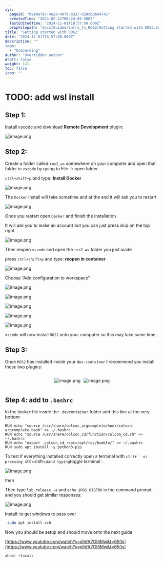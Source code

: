 ```yaml
---
sys:
  pageId: "89e0a78c-4e2b-4070-b327-d28cb0694742"
  createdTime: "2024-08-21T00:24:00.000Z"
  lastEditedTime: "2024-11-01T18:57:00.000Z"
  propFilepath: "docs/Guides/intro_to_ROS2/Getting started with ROS2.md"
title: "Getting started with ROS2"
date: "2024-11-01T18:57:00.000Z"
description: ""
tags:
  - "Onboarding"
author: "Overridden author"
draft: false
weight: 141
toc: false
icon: ""
---
```


# TODO: add wsl install

## Step 1:

[Install vscode](https://code.visualstudio.com/download) and download **Remote Development** plugin:

![image.png](https://prod-files-secure.s3.us-west-2.amazonaws.com/d518164a-d88e-44d1-a4ee-3adb3bd8bce0/efb52993-1881-4a40-b95e-6f020334f022/image.png?X-Amz-Algorithm=AWS4-HMAC-SHA256&X-Amz-Content-Sha256=UNSIGNED-PAYLOAD&X-Amz-Credential=ASIAZI2LB4662GOJAOLA%2F20250211%2Fus-west-2%2Fs3%2Faws4_request&X-Amz-Date=20250211T050807Z&X-Amz-Expires=3600&X-Amz-Security-Token=IQoJb3JpZ2luX2VjELX%2F%2F%2F%2F%2F%2F%2F%2F%2F%2FwEaCXVzLXdlc3QtMiJIMEYCIQCcTrc1vt%2BWvcz2%2F%2Fc%2FltVPda%2BPDOiXEd6pK%2FObkUEGwwIhAKjsRGIJPJGCo7ALUdS%2Bxean%2F7riEnXLWp9kyoSFtibsKogECM7%2F%2F%2F%2F%2F%2F%2F%2F%2F%2FwEQABoMNjM3NDIzMTgzODA1IgwG2n0riET0zzppDSMq3AMl%2F6GnC62p%2Bpg%2BKrnL38jKGQ%2BuR1iEtGTSsToXXJYa6UXPBZg%2F40oh8aSqvWWXd2jTSIOu0yC3kfaD73wg4j8iXUgM%2Bi90ZNwYvanODxXwh9t%2B1lDhmJHQ90QVtDKJY%2Bo%2FVPVoII7MJq3%2FIyEU0O4TzCrTU25IkfudZaUthJJ1Jco4isU55iGcHqwiQiuupfPg02ruGhnWH81KUIxiU4G9O%2BLzDiyc5cJWiaPtBqcZjCFahTOih0p8QxqsslL%2Bvmca3R0OJcfF5GI9e5UEZW9Y0ofEL3CLLOTztdNtMI%2Byi3tvZR7omoAPNSMZk6Jr1vjf%2BQccbwnlt%2BkC6gTF0KgSopXSclBEcn%2FBCIki52asq11%2BeQBlfOGf7ZpDTxY8wvQWJNgiuMv43BiLwNGwevPgh4%2Fxhin99AMjAs%2FbJHf%2BhRTkqy0aJF0wvnjU6rGXr%2FkGv3FWCkA3xbV93MCKNNW4xhBNS8kuE2T%2FPy0BeE%2BKRDLUE30KC%2FCLmswA6N293yVgEb9uq01p3JMe3BI51bCkKzWqHUJFtcdnDexXpM0Hrt%2FniidDoq9Ey2rh4WJmAusbaGbZiITRO6vGuY5Dvlmr68T1uz21lfmtjUxRtMUlqU0TNJaM%2B44FErpSQTDkrKu9BjqkAZAf%2B5sFo%2FWdng6gfCO5pxClIXdSHDWZemGFpB9a7yK0UB021naW%2FRt6%2BgOoEi5sytBRC72WQudXsy4%2BM5Yap29zI3%2BvECOiqsKmIZtNmZUKdcdxzCEKoM7ITXKFDvHsm26gV9VF%2BQBW87G2OtuM%2FsV6E6QGehSFSLU6oStjXb5Hq%2B5YcemyS7c5jZB%2BmmSalctkgXiL1RbPk7NARyKCnZ8M4s60&X-Amz-Signature=8ca3c18aca107c6ef11e111ffb3cc6b77a70762d53d6468c685fb5c4740db52c&X-Amz-SignedHeaders=host&x-id=GetObject)

## Step 2:

Create a folder called `ros2_ws` somewhere on your computer and open that folder in `vscode` by going to File → open folder 

`ctrl+shift+p` and type: **Install Docker**

![image.png](https://prod-files-secure.s3.us-west-2.amazonaws.com/d518164a-d88e-44d1-a4ee-3adb3bd8bce0/2269dc0e-1cd5-47ff-bceb-c04ad9b2eab0/image.png?X-Amz-Algorithm=AWS4-HMAC-SHA256&X-Amz-Content-Sha256=UNSIGNED-PAYLOAD&X-Amz-Credential=ASIAZI2LB4662GOJAOLA%2F20250211%2Fus-west-2%2Fs3%2Faws4_request&X-Amz-Date=20250211T050807Z&X-Amz-Expires=3600&X-Amz-Security-Token=IQoJb3JpZ2luX2VjELX%2F%2F%2F%2F%2F%2F%2F%2F%2F%2FwEaCXVzLXdlc3QtMiJIMEYCIQCcTrc1vt%2BWvcz2%2F%2Fc%2FltVPda%2BPDOiXEd6pK%2FObkUEGwwIhAKjsRGIJPJGCo7ALUdS%2Bxean%2F7riEnXLWp9kyoSFtibsKogECM7%2F%2F%2F%2F%2F%2F%2F%2F%2F%2FwEQABoMNjM3NDIzMTgzODA1IgwG2n0riET0zzppDSMq3AMl%2F6GnC62p%2Bpg%2BKrnL38jKGQ%2BuR1iEtGTSsToXXJYa6UXPBZg%2F40oh8aSqvWWXd2jTSIOu0yC3kfaD73wg4j8iXUgM%2Bi90ZNwYvanODxXwh9t%2B1lDhmJHQ90QVtDKJY%2Bo%2FVPVoII7MJq3%2FIyEU0O4TzCrTU25IkfudZaUthJJ1Jco4isU55iGcHqwiQiuupfPg02ruGhnWH81KUIxiU4G9O%2BLzDiyc5cJWiaPtBqcZjCFahTOih0p8QxqsslL%2Bvmca3R0OJcfF5GI9e5UEZW9Y0ofEL3CLLOTztdNtMI%2Byi3tvZR7omoAPNSMZk6Jr1vjf%2BQccbwnlt%2BkC6gTF0KgSopXSclBEcn%2FBCIki52asq11%2BeQBlfOGf7ZpDTxY8wvQWJNgiuMv43BiLwNGwevPgh4%2Fxhin99AMjAs%2FbJHf%2BhRTkqy0aJF0wvnjU6rGXr%2FkGv3FWCkA3xbV93MCKNNW4xhBNS8kuE2T%2FPy0BeE%2BKRDLUE30KC%2FCLmswA6N293yVgEb9uq01p3JMe3BI51bCkKzWqHUJFtcdnDexXpM0Hrt%2FniidDoq9Ey2rh4WJmAusbaGbZiITRO6vGuY5Dvlmr68T1uz21lfmtjUxRtMUlqU0TNJaM%2B44FErpSQTDkrKu9BjqkAZAf%2B5sFo%2FWdng6gfCO5pxClIXdSHDWZemGFpB9a7yK0UB021naW%2FRt6%2BgOoEi5sytBRC72WQudXsy4%2BM5Yap29zI3%2BvECOiqsKmIZtNmZUKdcdxzCEKoM7ITXKFDvHsm26gV9VF%2BQBW87G2OtuM%2FsV6E6QGehSFSLU6oStjXb5Hq%2B5YcemyS7c5jZB%2BmmSalctkgXiL1RbPk7NARyKCnZ8M4s60&X-Amz-Signature=17b0bf0b99dd1968915024a88637ece1d73e4ae72dcefb05fdbc22e2e7c9e9e6&X-Amz-SignedHeaders=host&x-id=GetObject)

The `Docker` install will take sometime and at the end it will ask you to restart

![image.png](https://prod-files-secure.s3.us-west-2.amazonaws.com/d518164a-d88e-44d1-a4ee-3adb3bd8bce0/ed233f78-be33-4b1f-b89c-9c346c0e961e/image.png?X-Amz-Algorithm=AWS4-HMAC-SHA256&X-Amz-Content-Sha256=UNSIGNED-PAYLOAD&X-Amz-Credential=ASIAZI2LB4662GOJAOLA%2F20250211%2Fus-west-2%2Fs3%2Faws4_request&X-Amz-Date=20250211T050807Z&X-Amz-Expires=3600&X-Amz-Security-Token=IQoJb3JpZ2luX2VjELX%2F%2F%2F%2F%2F%2F%2F%2F%2F%2FwEaCXVzLXdlc3QtMiJIMEYCIQCcTrc1vt%2BWvcz2%2F%2Fc%2FltVPda%2BPDOiXEd6pK%2FObkUEGwwIhAKjsRGIJPJGCo7ALUdS%2Bxean%2F7riEnXLWp9kyoSFtibsKogECM7%2F%2F%2F%2F%2F%2F%2F%2F%2F%2FwEQABoMNjM3NDIzMTgzODA1IgwG2n0riET0zzppDSMq3AMl%2F6GnC62p%2Bpg%2BKrnL38jKGQ%2BuR1iEtGTSsToXXJYa6UXPBZg%2F40oh8aSqvWWXd2jTSIOu0yC3kfaD73wg4j8iXUgM%2Bi90ZNwYvanODxXwh9t%2B1lDhmJHQ90QVtDKJY%2Bo%2FVPVoII7MJq3%2FIyEU0O4TzCrTU25IkfudZaUthJJ1Jco4isU55iGcHqwiQiuupfPg02ruGhnWH81KUIxiU4G9O%2BLzDiyc5cJWiaPtBqcZjCFahTOih0p8QxqsslL%2Bvmca3R0OJcfF5GI9e5UEZW9Y0ofEL3CLLOTztdNtMI%2Byi3tvZR7omoAPNSMZk6Jr1vjf%2BQccbwnlt%2BkC6gTF0KgSopXSclBEcn%2FBCIki52asq11%2BeQBlfOGf7ZpDTxY8wvQWJNgiuMv43BiLwNGwevPgh4%2Fxhin99AMjAs%2FbJHf%2BhRTkqy0aJF0wvnjU6rGXr%2FkGv3FWCkA3xbV93MCKNNW4xhBNS8kuE2T%2FPy0BeE%2BKRDLUE30KC%2FCLmswA6N293yVgEb9uq01p3JMe3BI51bCkKzWqHUJFtcdnDexXpM0Hrt%2FniidDoq9Ey2rh4WJmAusbaGbZiITRO6vGuY5Dvlmr68T1uz21lfmtjUxRtMUlqU0TNJaM%2B44FErpSQTDkrKu9BjqkAZAf%2B5sFo%2FWdng6gfCO5pxClIXdSHDWZemGFpB9a7yK0UB021naW%2FRt6%2BgOoEi5sytBRC72WQudXsy4%2BM5Yap29zI3%2BvECOiqsKmIZtNmZUKdcdxzCEKoM7ITXKFDvHsm26gV9VF%2BQBW87G2OtuM%2FsV6E6QGehSFSLU6oStjXb5Hq%2B5YcemyS7c5jZB%2BmmSalctkgXiL1RbPk7NARyKCnZ8M4s60&X-Amz-Signature=0b9835850d71cfd1358a90325bb5b86f481d1204ce9ff5ad8ec1a1ce6d754044&X-Amz-SignedHeaders=host&x-id=GetObject)

Once you restart open `Docker` and finish the installation

It will ask you to make an account but you can just press skip on the top right

![image.png](https://prod-files-secure.s3.us-west-2.amazonaws.com/d518164a-d88e-44d1-a4ee-3adb3bd8bce0/21010ad9-1659-4fd9-9f59-9932a09b2a3d/image.png?X-Amz-Algorithm=AWS4-HMAC-SHA256&X-Amz-Content-Sha256=UNSIGNED-PAYLOAD&X-Amz-Credential=ASIAZI2LB4662GOJAOLA%2F20250211%2Fus-west-2%2Fs3%2Faws4_request&X-Amz-Date=20250211T050807Z&X-Amz-Expires=3600&X-Amz-Security-Token=IQoJb3JpZ2luX2VjELX%2F%2F%2F%2F%2F%2F%2F%2F%2F%2FwEaCXVzLXdlc3QtMiJIMEYCIQCcTrc1vt%2BWvcz2%2F%2Fc%2FltVPda%2BPDOiXEd6pK%2FObkUEGwwIhAKjsRGIJPJGCo7ALUdS%2Bxean%2F7riEnXLWp9kyoSFtibsKogECM7%2F%2F%2F%2F%2F%2F%2F%2F%2F%2FwEQABoMNjM3NDIzMTgzODA1IgwG2n0riET0zzppDSMq3AMl%2F6GnC62p%2Bpg%2BKrnL38jKGQ%2BuR1iEtGTSsToXXJYa6UXPBZg%2F40oh8aSqvWWXd2jTSIOu0yC3kfaD73wg4j8iXUgM%2Bi90ZNwYvanODxXwh9t%2B1lDhmJHQ90QVtDKJY%2Bo%2FVPVoII7MJq3%2FIyEU0O4TzCrTU25IkfudZaUthJJ1Jco4isU55iGcHqwiQiuupfPg02ruGhnWH81KUIxiU4G9O%2BLzDiyc5cJWiaPtBqcZjCFahTOih0p8QxqsslL%2Bvmca3R0OJcfF5GI9e5UEZW9Y0ofEL3CLLOTztdNtMI%2Byi3tvZR7omoAPNSMZk6Jr1vjf%2BQccbwnlt%2BkC6gTF0KgSopXSclBEcn%2FBCIki52asq11%2BeQBlfOGf7ZpDTxY8wvQWJNgiuMv43BiLwNGwevPgh4%2Fxhin99AMjAs%2FbJHf%2BhRTkqy0aJF0wvnjU6rGXr%2FkGv3FWCkA3xbV93MCKNNW4xhBNS8kuE2T%2FPy0BeE%2BKRDLUE30KC%2FCLmswA6N293yVgEb9uq01p3JMe3BI51bCkKzWqHUJFtcdnDexXpM0Hrt%2FniidDoq9Ey2rh4WJmAusbaGbZiITRO6vGuY5Dvlmr68T1uz21lfmtjUxRtMUlqU0TNJaM%2B44FErpSQTDkrKu9BjqkAZAf%2B5sFo%2FWdng6gfCO5pxClIXdSHDWZemGFpB9a7yK0UB021naW%2FRt6%2BgOoEi5sytBRC72WQudXsy4%2BM5Yap29zI3%2BvECOiqsKmIZtNmZUKdcdxzCEKoM7ITXKFDvHsm26gV9VF%2BQBW87G2OtuM%2FsV6E6QGehSFSLU6oStjXb5Hq%2B5YcemyS7c5jZB%2BmmSalctkgXiL1RbPk7NARyKCnZ8M4s60&X-Amz-Signature=9cc8cdb60f3c5c71767ec6f6853e20667e9d6ea8ed522acde39b07c29ff30da4&X-Amz-SignedHeaders=host&x-id=GetObject)

Then reopen `vscode` and open the `ros2_ws` folder you just made

press `ctrl+shift+p` and type: **reopen in container**

![image.png](https://prod-files-secure.s3.us-west-2.amazonaws.com/d518164a-d88e-44d1-a4ee-3adb3bd8bce0/4e93b8c2-41ad-488c-8095-c74205196118/image.png?X-Amz-Algorithm=AWS4-HMAC-SHA256&X-Amz-Content-Sha256=UNSIGNED-PAYLOAD&X-Amz-Credential=ASIAZI2LB4662GOJAOLA%2F20250211%2Fus-west-2%2Fs3%2Faws4_request&X-Amz-Date=20250211T050807Z&X-Amz-Expires=3600&X-Amz-Security-Token=IQoJb3JpZ2luX2VjELX%2F%2F%2F%2F%2F%2F%2F%2F%2F%2FwEaCXVzLXdlc3QtMiJIMEYCIQCcTrc1vt%2BWvcz2%2F%2Fc%2FltVPda%2BPDOiXEd6pK%2FObkUEGwwIhAKjsRGIJPJGCo7ALUdS%2Bxean%2F7riEnXLWp9kyoSFtibsKogECM7%2F%2F%2F%2F%2F%2F%2F%2F%2F%2FwEQABoMNjM3NDIzMTgzODA1IgwG2n0riET0zzppDSMq3AMl%2F6GnC62p%2Bpg%2BKrnL38jKGQ%2BuR1iEtGTSsToXXJYa6UXPBZg%2F40oh8aSqvWWXd2jTSIOu0yC3kfaD73wg4j8iXUgM%2Bi90ZNwYvanODxXwh9t%2B1lDhmJHQ90QVtDKJY%2Bo%2FVPVoII7MJq3%2FIyEU0O4TzCrTU25IkfudZaUthJJ1Jco4isU55iGcHqwiQiuupfPg02ruGhnWH81KUIxiU4G9O%2BLzDiyc5cJWiaPtBqcZjCFahTOih0p8QxqsslL%2Bvmca3R0OJcfF5GI9e5UEZW9Y0ofEL3CLLOTztdNtMI%2Byi3tvZR7omoAPNSMZk6Jr1vjf%2BQccbwnlt%2BkC6gTF0KgSopXSclBEcn%2FBCIki52asq11%2BeQBlfOGf7ZpDTxY8wvQWJNgiuMv43BiLwNGwevPgh4%2Fxhin99AMjAs%2FbJHf%2BhRTkqy0aJF0wvnjU6rGXr%2FkGv3FWCkA3xbV93MCKNNW4xhBNS8kuE2T%2FPy0BeE%2BKRDLUE30KC%2FCLmswA6N293yVgEb9uq01p3JMe3BI51bCkKzWqHUJFtcdnDexXpM0Hrt%2FniidDoq9Ey2rh4WJmAusbaGbZiITRO6vGuY5Dvlmr68T1uz21lfmtjUxRtMUlqU0TNJaM%2B44FErpSQTDkrKu9BjqkAZAf%2B5sFo%2FWdng6gfCO5pxClIXdSHDWZemGFpB9a7yK0UB021naW%2FRt6%2BgOoEi5sytBRC72WQudXsy4%2BM5Yap29zI3%2BvECOiqsKmIZtNmZUKdcdxzCEKoM7ITXKFDvHsm26gV9VF%2BQBW87G2OtuM%2FsV6E6QGehSFSLU6oStjXb5Hq%2B5YcemyS7c5jZB%2BmmSalctkgXiL1RbPk7NARyKCnZ8M4s60&X-Amz-Signature=b29b3f23a8e2c233bf96d3cfdb2a3714dfba0ceb3a13fcd16baf072eb96991bd&X-Amz-SignedHeaders=host&x-id=GetObject)

Choose “Add configuration to workspace”

![image.png](https://prod-files-secure.s3.us-west-2.amazonaws.com/d518164a-d88e-44d1-a4ee-3adb3bd8bce0/9560b282-5060-4989-ba37-97e7b2c22476/image.png?X-Amz-Algorithm=AWS4-HMAC-SHA256&X-Amz-Content-Sha256=UNSIGNED-PAYLOAD&X-Amz-Credential=ASIAZI2LB4662GOJAOLA%2F20250211%2Fus-west-2%2Fs3%2Faws4_request&X-Amz-Date=20250211T050807Z&X-Amz-Expires=3600&X-Amz-Security-Token=IQoJb3JpZ2luX2VjELX%2F%2F%2F%2F%2F%2F%2F%2F%2F%2FwEaCXVzLXdlc3QtMiJIMEYCIQCcTrc1vt%2BWvcz2%2F%2Fc%2FltVPda%2BPDOiXEd6pK%2FObkUEGwwIhAKjsRGIJPJGCo7ALUdS%2Bxean%2F7riEnXLWp9kyoSFtibsKogECM7%2F%2F%2F%2F%2F%2F%2F%2F%2F%2FwEQABoMNjM3NDIzMTgzODA1IgwG2n0riET0zzppDSMq3AMl%2F6GnC62p%2Bpg%2BKrnL38jKGQ%2BuR1iEtGTSsToXXJYa6UXPBZg%2F40oh8aSqvWWXd2jTSIOu0yC3kfaD73wg4j8iXUgM%2Bi90ZNwYvanODxXwh9t%2B1lDhmJHQ90QVtDKJY%2Bo%2FVPVoII7MJq3%2FIyEU0O4TzCrTU25IkfudZaUthJJ1Jco4isU55iGcHqwiQiuupfPg02ruGhnWH81KUIxiU4G9O%2BLzDiyc5cJWiaPtBqcZjCFahTOih0p8QxqsslL%2Bvmca3R0OJcfF5GI9e5UEZW9Y0ofEL3CLLOTztdNtMI%2Byi3tvZR7omoAPNSMZk6Jr1vjf%2BQccbwnlt%2BkC6gTF0KgSopXSclBEcn%2FBCIki52asq11%2BeQBlfOGf7ZpDTxY8wvQWJNgiuMv43BiLwNGwevPgh4%2Fxhin99AMjAs%2FbJHf%2BhRTkqy0aJF0wvnjU6rGXr%2FkGv3FWCkA3xbV93MCKNNW4xhBNS8kuE2T%2FPy0BeE%2BKRDLUE30KC%2FCLmswA6N293yVgEb9uq01p3JMe3BI51bCkKzWqHUJFtcdnDexXpM0Hrt%2FniidDoq9Ey2rh4WJmAusbaGbZiITRO6vGuY5Dvlmr68T1uz21lfmtjUxRtMUlqU0TNJaM%2B44FErpSQTDkrKu9BjqkAZAf%2B5sFo%2FWdng6gfCO5pxClIXdSHDWZemGFpB9a7yK0UB021naW%2FRt6%2BgOoEi5sytBRC72WQudXsy4%2BM5Yap29zI3%2BvECOiqsKmIZtNmZUKdcdxzCEKoM7ITXKFDvHsm26gV9VF%2BQBW87G2OtuM%2FsV6E6QGehSFSLU6oStjXb5Hq%2B5YcemyS7c5jZB%2BmmSalctkgXiL1RbPk7NARyKCnZ8M4s60&X-Amz-Signature=2378cb039d7254eecfe55ef99afbba29d1dd1e2246bba181868d892372ae53ae&X-Amz-SignedHeaders=host&x-id=GetObject)

![image.png](https://prod-files-secure.s3.us-west-2.amazonaws.com/d518164a-d88e-44d1-a4ee-3adb3bd8bce0/2ee63f81-886b-48e8-a553-dc6e5eac99e4/image.png?X-Amz-Algorithm=AWS4-HMAC-SHA256&X-Amz-Content-Sha256=UNSIGNED-PAYLOAD&X-Amz-Credential=ASIAZI2LB4662GOJAOLA%2F20250211%2Fus-west-2%2Fs3%2Faws4_request&X-Amz-Date=20250211T050807Z&X-Amz-Expires=3600&X-Amz-Security-Token=IQoJb3JpZ2luX2VjELX%2F%2F%2F%2F%2F%2F%2F%2F%2F%2FwEaCXVzLXdlc3QtMiJIMEYCIQCcTrc1vt%2BWvcz2%2F%2Fc%2FltVPda%2BPDOiXEd6pK%2FObkUEGwwIhAKjsRGIJPJGCo7ALUdS%2Bxean%2F7riEnXLWp9kyoSFtibsKogECM7%2F%2F%2F%2F%2F%2F%2F%2F%2F%2FwEQABoMNjM3NDIzMTgzODA1IgwG2n0riET0zzppDSMq3AMl%2F6GnC62p%2Bpg%2BKrnL38jKGQ%2BuR1iEtGTSsToXXJYa6UXPBZg%2F40oh8aSqvWWXd2jTSIOu0yC3kfaD73wg4j8iXUgM%2Bi90ZNwYvanODxXwh9t%2B1lDhmJHQ90QVtDKJY%2Bo%2FVPVoII7MJq3%2FIyEU0O4TzCrTU25IkfudZaUthJJ1Jco4isU55iGcHqwiQiuupfPg02ruGhnWH81KUIxiU4G9O%2BLzDiyc5cJWiaPtBqcZjCFahTOih0p8QxqsslL%2Bvmca3R0OJcfF5GI9e5UEZW9Y0ofEL3CLLOTztdNtMI%2Byi3tvZR7omoAPNSMZk6Jr1vjf%2BQccbwnlt%2BkC6gTF0KgSopXSclBEcn%2FBCIki52asq11%2BeQBlfOGf7ZpDTxY8wvQWJNgiuMv43BiLwNGwevPgh4%2Fxhin99AMjAs%2FbJHf%2BhRTkqy0aJF0wvnjU6rGXr%2FkGv3FWCkA3xbV93MCKNNW4xhBNS8kuE2T%2FPy0BeE%2BKRDLUE30KC%2FCLmswA6N293yVgEb9uq01p3JMe3BI51bCkKzWqHUJFtcdnDexXpM0Hrt%2FniidDoq9Ey2rh4WJmAusbaGbZiITRO6vGuY5Dvlmr68T1uz21lfmtjUxRtMUlqU0TNJaM%2B44FErpSQTDkrKu9BjqkAZAf%2B5sFo%2FWdng6gfCO5pxClIXdSHDWZemGFpB9a7yK0UB021naW%2FRt6%2BgOoEi5sytBRC72WQudXsy4%2BM5Yap29zI3%2BvECOiqsKmIZtNmZUKdcdxzCEKoM7ITXKFDvHsm26gV9VF%2BQBW87G2OtuM%2FsV6E6QGehSFSLU6oStjXb5Hq%2B5YcemyS7c5jZB%2BmmSalctkgXiL1RbPk7NARyKCnZ8M4s60&X-Amz-Signature=48e8dde1ed25c9ac855f0826d377173abe88722bbc57fe1cb585bd963e45fd07&X-Amz-SignedHeaders=host&x-id=GetObject)

![image.png](https://prod-files-secure.s3.us-west-2.amazonaws.com/d518164a-d88e-44d1-a4ee-3adb3bd8bce0/ae1580b2-b048-407e-aed9-b584224a7a04/image.png?X-Amz-Algorithm=AWS4-HMAC-SHA256&X-Amz-Content-Sha256=UNSIGNED-PAYLOAD&X-Amz-Credential=ASIAZI2LB4662GOJAOLA%2F20250211%2Fus-west-2%2Fs3%2Faws4_request&X-Amz-Date=20250211T050807Z&X-Amz-Expires=3600&X-Amz-Security-Token=IQoJb3JpZ2luX2VjELX%2F%2F%2F%2F%2F%2F%2F%2F%2F%2FwEaCXVzLXdlc3QtMiJIMEYCIQCcTrc1vt%2BWvcz2%2F%2Fc%2FltVPda%2BPDOiXEd6pK%2FObkUEGwwIhAKjsRGIJPJGCo7ALUdS%2Bxean%2F7riEnXLWp9kyoSFtibsKogECM7%2F%2F%2F%2F%2F%2F%2F%2F%2F%2FwEQABoMNjM3NDIzMTgzODA1IgwG2n0riET0zzppDSMq3AMl%2F6GnC62p%2Bpg%2BKrnL38jKGQ%2BuR1iEtGTSsToXXJYa6UXPBZg%2F40oh8aSqvWWXd2jTSIOu0yC3kfaD73wg4j8iXUgM%2Bi90ZNwYvanODxXwh9t%2B1lDhmJHQ90QVtDKJY%2Bo%2FVPVoII7MJq3%2FIyEU0O4TzCrTU25IkfudZaUthJJ1Jco4isU55iGcHqwiQiuupfPg02ruGhnWH81KUIxiU4G9O%2BLzDiyc5cJWiaPtBqcZjCFahTOih0p8QxqsslL%2Bvmca3R0OJcfF5GI9e5UEZW9Y0ofEL3CLLOTztdNtMI%2Byi3tvZR7omoAPNSMZk6Jr1vjf%2BQccbwnlt%2BkC6gTF0KgSopXSclBEcn%2FBCIki52asq11%2BeQBlfOGf7ZpDTxY8wvQWJNgiuMv43BiLwNGwevPgh4%2Fxhin99AMjAs%2FbJHf%2BhRTkqy0aJF0wvnjU6rGXr%2FkGv3FWCkA3xbV93MCKNNW4xhBNS8kuE2T%2FPy0BeE%2BKRDLUE30KC%2FCLmswA6N293yVgEb9uq01p3JMe3BI51bCkKzWqHUJFtcdnDexXpM0Hrt%2FniidDoq9Ey2rh4WJmAusbaGbZiITRO6vGuY5Dvlmr68T1uz21lfmtjUxRtMUlqU0TNJaM%2B44FErpSQTDkrKu9BjqkAZAf%2B5sFo%2FWdng6gfCO5pxClIXdSHDWZemGFpB9a7yK0UB021naW%2FRt6%2BgOoEi5sytBRC72WQudXsy4%2BM5Yap29zI3%2BvECOiqsKmIZtNmZUKdcdxzCEKoM7ITXKFDvHsm26gV9VF%2BQBW87G2OtuM%2FsV6E6QGehSFSLU6oStjXb5Hq%2B5YcemyS7c5jZB%2BmmSalctkgXiL1RbPk7NARyKCnZ8M4s60&X-Amz-Signature=d0dd9a2d722dcf4d61dc8f98449b2096f67141372316ea7817dc8781a73fd049&X-Amz-SignedHeaders=host&x-id=GetObject)

![image.png](https://prod-files-secure.s3.us-west-2.amazonaws.com/d518164a-d88e-44d1-a4ee-3adb3bd8bce0/53255b28-f75e-430f-b9e3-c0ac8577e42b/image.png?X-Amz-Algorithm=AWS4-HMAC-SHA256&X-Amz-Content-Sha256=UNSIGNED-PAYLOAD&X-Amz-Credential=ASIAZI2LB4662GOJAOLA%2F20250211%2Fus-west-2%2Fs3%2Faws4_request&X-Amz-Date=20250211T050807Z&X-Amz-Expires=3600&X-Amz-Security-Token=IQoJb3JpZ2luX2VjELX%2F%2F%2F%2F%2F%2F%2F%2F%2F%2FwEaCXVzLXdlc3QtMiJIMEYCIQCcTrc1vt%2BWvcz2%2F%2Fc%2FltVPda%2BPDOiXEd6pK%2FObkUEGwwIhAKjsRGIJPJGCo7ALUdS%2Bxean%2F7riEnXLWp9kyoSFtibsKogECM7%2F%2F%2F%2F%2F%2F%2F%2F%2F%2FwEQABoMNjM3NDIzMTgzODA1IgwG2n0riET0zzppDSMq3AMl%2F6GnC62p%2Bpg%2BKrnL38jKGQ%2BuR1iEtGTSsToXXJYa6UXPBZg%2F40oh8aSqvWWXd2jTSIOu0yC3kfaD73wg4j8iXUgM%2Bi90ZNwYvanODxXwh9t%2B1lDhmJHQ90QVtDKJY%2Bo%2FVPVoII7MJq3%2FIyEU0O4TzCrTU25IkfudZaUthJJ1Jco4isU55iGcHqwiQiuupfPg02ruGhnWH81KUIxiU4G9O%2BLzDiyc5cJWiaPtBqcZjCFahTOih0p8QxqsslL%2Bvmca3R0OJcfF5GI9e5UEZW9Y0ofEL3CLLOTztdNtMI%2Byi3tvZR7omoAPNSMZk6Jr1vjf%2BQccbwnlt%2BkC6gTF0KgSopXSclBEcn%2FBCIki52asq11%2BeQBlfOGf7ZpDTxY8wvQWJNgiuMv43BiLwNGwevPgh4%2Fxhin99AMjAs%2FbJHf%2BhRTkqy0aJF0wvnjU6rGXr%2FkGv3FWCkA3xbV93MCKNNW4xhBNS8kuE2T%2FPy0BeE%2BKRDLUE30KC%2FCLmswA6N293yVgEb9uq01p3JMe3BI51bCkKzWqHUJFtcdnDexXpM0Hrt%2FniidDoq9Ey2rh4WJmAusbaGbZiITRO6vGuY5Dvlmr68T1uz21lfmtjUxRtMUlqU0TNJaM%2B44FErpSQTDkrKu9BjqkAZAf%2B5sFo%2FWdng6gfCO5pxClIXdSHDWZemGFpB9a7yK0UB021naW%2FRt6%2BgOoEi5sytBRC72WQudXsy4%2BM5Yap29zI3%2BvECOiqsKmIZtNmZUKdcdxzCEKoM7ITXKFDvHsm26gV9VF%2BQBW87G2OtuM%2FsV6E6QGehSFSLU6oStjXb5Hq%2B5YcemyS7c5jZB%2BmmSalctkgXiL1RbPk7NARyKCnZ8M4s60&X-Amz-Signature=efbbeb8b7fcd3fdeb17626c50768581e68479907e26b3dee8adb037e48e7765d&X-Amz-SignedHeaders=host&x-id=GetObject)

![image.png](https://prod-files-secure.s3.us-west-2.amazonaws.com/d518164a-d88e-44d1-a4ee-3adb3bd8bce0/7c562767-5af9-4ffb-97d1-327bcdf4ee00/image.png?X-Amz-Algorithm=AWS4-HMAC-SHA256&X-Amz-Content-Sha256=UNSIGNED-PAYLOAD&X-Amz-Credential=ASIAZI2LB4662GOJAOLA%2F20250211%2Fus-west-2%2Fs3%2Faws4_request&X-Amz-Date=20250211T050807Z&X-Amz-Expires=3600&X-Amz-Security-Token=IQoJb3JpZ2luX2VjELX%2F%2F%2F%2F%2F%2F%2F%2F%2F%2FwEaCXVzLXdlc3QtMiJIMEYCIQCcTrc1vt%2BWvcz2%2F%2Fc%2FltVPda%2BPDOiXEd6pK%2FObkUEGwwIhAKjsRGIJPJGCo7ALUdS%2Bxean%2F7riEnXLWp9kyoSFtibsKogECM7%2F%2F%2F%2F%2F%2F%2F%2F%2F%2FwEQABoMNjM3NDIzMTgzODA1IgwG2n0riET0zzppDSMq3AMl%2F6GnC62p%2Bpg%2BKrnL38jKGQ%2BuR1iEtGTSsToXXJYa6UXPBZg%2F40oh8aSqvWWXd2jTSIOu0yC3kfaD73wg4j8iXUgM%2Bi90ZNwYvanODxXwh9t%2B1lDhmJHQ90QVtDKJY%2Bo%2FVPVoII7MJq3%2FIyEU0O4TzCrTU25IkfudZaUthJJ1Jco4isU55iGcHqwiQiuupfPg02ruGhnWH81KUIxiU4G9O%2BLzDiyc5cJWiaPtBqcZjCFahTOih0p8QxqsslL%2Bvmca3R0OJcfF5GI9e5UEZW9Y0ofEL3CLLOTztdNtMI%2Byi3tvZR7omoAPNSMZk6Jr1vjf%2BQccbwnlt%2BkC6gTF0KgSopXSclBEcn%2FBCIki52asq11%2BeQBlfOGf7ZpDTxY8wvQWJNgiuMv43BiLwNGwevPgh4%2Fxhin99AMjAs%2FbJHf%2BhRTkqy0aJF0wvnjU6rGXr%2FkGv3FWCkA3xbV93MCKNNW4xhBNS8kuE2T%2FPy0BeE%2BKRDLUE30KC%2FCLmswA6N293yVgEb9uq01p3JMe3BI51bCkKzWqHUJFtcdnDexXpM0Hrt%2FniidDoq9Ey2rh4WJmAusbaGbZiITRO6vGuY5Dvlmr68T1uz21lfmtjUxRtMUlqU0TNJaM%2B44FErpSQTDkrKu9BjqkAZAf%2B5sFo%2FWdng6gfCO5pxClIXdSHDWZemGFpB9a7yK0UB021naW%2FRt6%2BgOoEi5sytBRC72WQudXsy4%2BM5Yap29zI3%2BvECOiqsKmIZtNmZUKdcdxzCEKoM7ITXKFDvHsm26gV9VF%2BQBW87G2OtuM%2FsV6E6QGehSFSLU6oStjXb5Hq%2B5YcemyS7c5jZB%2BmmSalctkgXiL1RbPk7NARyKCnZ8M4s60&X-Amz-Signature=39e7b4893b0c3b593275313404cba636a5cf9158d7c2b39d69d388dbc76c7e7f&X-Amz-SignedHeaders=host&x-id=GetObject)

`vscode` will now install `ROS2` onto your computer so this may take some time.

## Step 3:

Once `ROS2` has installed inside your `dev-container` I recommend you install these two plugins:

<div style="display: flex;flex-direction: row; column-gap:10px; max-width: 630px;justify-content: center;">
<div>

![image.png](https://prod-files-secure.s3.us-west-2.amazonaws.com/d518164a-d88e-44d1-a4ee-3adb3bd8bce0/3fc3d550-5a54-4ba1-ba6b-faa01cdb7369/image.png?X-Amz-Algorithm=AWS4-HMAC-SHA256&X-Amz-Content-Sha256=UNSIGNED-PAYLOAD&X-Amz-Credential=ASIAZI2LB466RNQX4EAU%2F20250211%2Fus-west-2%2Fs3%2Faws4_request&X-Amz-Date=20250211T050809Z&X-Amz-Expires=3600&X-Amz-Security-Token=IQoJb3JpZ2luX2VjELX%2F%2F%2F%2F%2F%2F%2F%2F%2F%2FwEaCXVzLXdlc3QtMiJIMEYCIQDHX3ENxbWL1CGf7LipqpuTnRzDNOvKXG6I6ycxdeYcBQIhAOM4ZE0QOII7pCWNkVvdB%2Bg3h6VtQ6ZVKig%2B8UgO41I0KogECM7%2F%2F%2F%2F%2F%2F%2F%2F%2F%2FwEQABoMNjM3NDIzMTgzODA1IgwEcs5Hqb%2Bzmvv1IBEq3ANmLkxHoEXCXB3akfpwZ6OXPXrW7qix3efLRgeAc2qXlb3xL5oDjPFRlgHYBuMELFH0dPvXZEPeFnYvEKAMctG14rY17hzDcZBkH1yW17ZucZNJ%2BPIlNkWPYxqbcuU4tLmw5UZLSrDpQj2iA37y0tpaViQo5U8oiRuSLtEJ%2BH2Db2ax8%2FK2H6FWgrvBHLOVlIyDBCaz7VAWWw9lKcAmE1Nazpgo9W4nBCHQSChzUtCq2YhkXQ4wrp7QBH2DhVznPfFh16DyGImGk4N8TLD%2F9KexqlXTJClAvvxycj9OQXi8bT5dEHDhTFi9q5cdDyZH9I5WrEaDCckjnvhgqMe2WvSewQtvIWCripjQ8ZeADVOLdkhulnOILgM%2BX64K6fNLbq7vy7MnL%2BYYbHofZEXJzYpvLsFMkOZkqW5sOj7%2BjwBwHmY5HSH%2F9rPSgW3Sj0si7WDHWlZqxvE5dd42SdD%2F56iJw6LT5uLDBTQGAOIGfz6%2BgMIPhub9ivT2ByocxySotArIJbdeSngkjsYwDd9AcM2x4SsXyKnSHFRHu6qG2LBKPaf9PbmYo2UW4IDaEaktEljNlgFVSrE9IPo5A4dAUonElvyxkO3aQKei2hUKNl2%2F8YlNTs65mQx8LXtXwzDarKu9BjqkAe%2FEY4mX44QDTD90UjBAm%2F6yGXu5a0By2u1%2FF6Ldsvn7nqBYvINu0I6F5KqnLARFPfM%2Fsai9YIxiyileKXLRhloybwVAARJBjIazvYhFwk9L7aHuyRv154NTbD3FmmqphE0OE6y6hDNvuEfOYPz7nKiR9H5yqWB7Tvun9jd2hpItJGh39CRGhsGbdlOPHOK5Me6EjcgI0%2Ft3R9MQ5AgnjUx%2FVzsf&X-Amz-Signature=d08e2842c9fb598254c82dd9b6bdcd6dd59df73bb58c052f8340f991a9a23730&X-Amz-SignedHeaders=host&x-id=GetObject)

</div>
<div>

![image.png](https://prod-files-secure.s3.us-west-2.amazonaws.com/d518164a-d88e-44d1-a4ee-3adb3bd8bce0/d994cc66-13c2-4093-a5a3-f84cf4601a82/image.png?X-Amz-Algorithm=AWS4-HMAC-SHA256&X-Amz-Content-Sha256=UNSIGNED-PAYLOAD&X-Amz-Credential=ASIAZI2LB466VJ7KTBLI%2F20250211%2Fus-west-2%2Fs3%2Faws4_request&X-Amz-Date=20250211T050810Z&X-Amz-Expires=3600&X-Amz-Security-Token=IQoJb3JpZ2luX2VjELX%2F%2F%2F%2F%2F%2F%2F%2F%2F%2FwEaCXVzLXdlc3QtMiJGMEQCIBaxXxEwVGBfjeizboEENCr%2FZ2PmKW2n9ngIwa8qYx0VAiB%2FFGfPGRKWLygIP7xOmQNu7%2BlMFJrFfVXEaRPDRGH%2FqSqIBAjO%2F%2F%2F%2F%2F%2F%2F%2F%2F%2F8BEAAaDDYzNzQyMzE4MzgwNSIMhknXFZ2htjhaYvchKtwDPUY%2F12ltDYNgFOfjoXHt6pUJ5lH8HwTKaDpRYMvjBHpDHhvW%2FxaUEiwpAqcOb9Tepn8LEYKwAVPZUjO83jteva73g5ujzVUJFMv%2FVpSjW%2BJwTdWU44btfhRv2HLBY%2BYuSLj2z2dMWezaiov3T7uojfu4KEQWq5Hw5DD%2FH0p%2FftRbvJ2HUGaLezlubE27xpJBPhwEdWHsKj2bDttFr6%2Bs0axEYnKQw7lB0ImFcBlaJXQWNQLvMPRjn92MPFJ3vDX9CAuIfnVaaSINfE0rXXb%2Ftgw4pPMspJXj9Ka4qTaw%2FSOvcpsTNIO0%2BK9GCi4Og9ltFjyxQzp9cpKzmkY4pltsFBz7z8bGxm4pYADXGlAe1qHaBDJGH%2FvcYtWONLj7hjQ3ZYNEWYCC%2BCHNgqQW6mS4Qk42LnJnR83SKTghvkjAOleQj0x%2BhOK3PFOSgv1skx8Ej8V64XcKcUenrsCWOmPjHxjU%2FN%2BhQC1GPF9%2Fdx%2FexaAq6dhMx2BIQQlZk17XVWkHn9bO%2F8%2BcgPnBvv%2FsRmOvKzuqT%2FNSxrFe2LZWUJzj3Ejuz%2BTKB4fAZ%2FaRZDP6oc0s0B2z%2BNOfl2xS4W2t9SCx75psHbTspnvMiG9%2BFq9kKlz2rlFeieqAV7tUlZ0w9KyrvQY6pgHgBM0%2FCOHxxSanKgLceScHBRKI0kxAV4ceCbt3%2B4GTlzHJNSNZdp74ymw%2FX9HSx7AW%2BpccuTnqi8p2T3gdR854zp3aBNpOgm9NRI4pzPTj1dPw7nW73KvAx89ULIPUFWyMXGWfS12ivWSiYlOd4TVJcgVT4XT5XzZR0lfXntNAejzPlqUKcqei2kuPqHDJ08tTVrZ%2FVP5IYdznu4ZyFdW4jxT2MMHp&X-Amz-Signature=8d6edd5083d4fbda01e3ef88569337fcbd3932a6d9790f50d2e35b26ebf21009&X-Amz-SignedHeaders=host&x-id=GetObject)

</div>
</div>

## Step 4: add to `.bashrc`

In the `Docker` file inside the `.devcontainer` folder add this line at the very bottom: 

```docker
RUN echo "source /usr/share/colcon_argcomplete/hook/colcon-argcomplete.bash" >> ~/.bashrc
RUN echo "source /usr/share/colcon_cd/function/colcon_cd.sh" >> ~/.bashrc
RUN echo "export _colcon_cd_root=/opt/ros/humble/" >> ~/.bashrc
RUN sudo apt install -y python3-pip 
```

To test if everything installed correctly open a terminal with `ctrl+`` or pressing `ctrl+shift+p` and typing `toggle terminal`:

![image.png](https://prod-files-secure.s3.us-west-2.amazonaws.com/d518164a-d88e-44d1-a4ee-3adb3bd8bce0/6a4943d8-b04e-4c02-9a58-775f3384d1a5/image.png?X-Amz-Algorithm=AWS4-HMAC-SHA256&X-Amz-Content-Sha256=UNSIGNED-PAYLOAD&X-Amz-Credential=ASIAZI2LB4662GOJAOLA%2F20250211%2Fus-west-2%2Fs3%2Faws4_request&X-Amz-Date=20250211T050807Z&X-Amz-Expires=3600&X-Amz-Security-Token=IQoJb3JpZ2luX2VjELX%2F%2F%2F%2F%2F%2F%2F%2F%2F%2FwEaCXVzLXdlc3QtMiJIMEYCIQCcTrc1vt%2BWvcz2%2F%2Fc%2FltVPda%2BPDOiXEd6pK%2FObkUEGwwIhAKjsRGIJPJGCo7ALUdS%2Bxean%2F7riEnXLWp9kyoSFtibsKogECM7%2F%2F%2F%2F%2F%2F%2F%2F%2F%2FwEQABoMNjM3NDIzMTgzODA1IgwG2n0riET0zzppDSMq3AMl%2F6GnC62p%2Bpg%2BKrnL38jKGQ%2BuR1iEtGTSsToXXJYa6UXPBZg%2F40oh8aSqvWWXd2jTSIOu0yC3kfaD73wg4j8iXUgM%2Bi90ZNwYvanODxXwh9t%2B1lDhmJHQ90QVtDKJY%2Bo%2FVPVoII7MJq3%2FIyEU0O4TzCrTU25IkfudZaUthJJ1Jco4isU55iGcHqwiQiuupfPg02ruGhnWH81KUIxiU4G9O%2BLzDiyc5cJWiaPtBqcZjCFahTOih0p8QxqsslL%2Bvmca3R0OJcfF5GI9e5UEZW9Y0ofEL3CLLOTztdNtMI%2Byi3tvZR7omoAPNSMZk6Jr1vjf%2BQccbwnlt%2BkC6gTF0KgSopXSclBEcn%2FBCIki52asq11%2BeQBlfOGf7ZpDTxY8wvQWJNgiuMv43BiLwNGwevPgh4%2Fxhin99AMjAs%2FbJHf%2BhRTkqy0aJF0wvnjU6rGXr%2FkGv3FWCkA3xbV93MCKNNW4xhBNS8kuE2T%2FPy0BeE%2BKRDLUE30KC%2FCLmswA6N293yVgEb9uq01p3JMe3BI51bCkKzWqHUJFtcdnDexXpM0Hrt%2FniidDoq9Ey2rh4WJmAusbaGbZiITRO6vGuY5Dvlmr68T1uz21lfmtjUxRtMUlqU0TNJaM%2B44FErpSQTDkrKu9BjqkAZAf%2B5sFo%2FWdng6gfCO5pxClIXdSHDWZemGFpB9a7yK0UB021naW%2FRt6%2BgOoEi5sytBRC72WQudXsy4%2BM5Yap29zI3%2BvECOiqsKmIZtNmZUKdcdxzCEKoM7ITXKFDvHsm26gV9VF%2BQBW87G2OtuM%2FsV6E6QGehSFSLU6oStjXb5Hq%2B5YcemyS7c5jZB%2BmmSalctkgXiL1RbPk7NARyKCnZ8M4s60&X-Amz-Signature=3ff67adce4032ffc5d985bbf907192d7f731c5d3cca2edded632e876094e583e&X-Amz-SignedHeaders=host&x-id=GetObject)

then 

Then type `lsb_release -a` and `echo $ROS_DISTRO` in the command prompt and you should get similar responses:

![image.png](https://prod-files-secure.s3.us-west-2.amazonaws.com/d518164a-d88e-44d1-a4ee-3adb3bd8bce0/3e635dec-a805-4e85-8b9e-d000e5b71a4e/image.png?X-Amz-Algorithm=AWS4-HMAC-SHA256&X-Amz-Content-Sha256=UNSIGNED-PAYLOAD&X-Amz-Credential=ASIAZI2LB4662GOJAOLA%2F20250211%2Fus-west-2%2Fs3%2Faws4_request&X-Amz-Date=20250211T050807Z&X-Amz-Expires=3600&X-Amz-Security-Token=IQoJb3JpZ2luX2VjELX%2F%2F%2F%2F%2F%2F%2F%2F%2F%2FwEaCXVzLXdlc3QtMiJIMEYCIQCcTrc1vt%2BWvcz2%2F%2Fc%2FltVPda%2BPDOiXEd6pK%2FObkUEGwwIhAKjsRGIJPJGCo7ALUdS%2Bxean%2F7riEnXLWp9kyoSFtibsKogECM7%2F%2F%2F%2F%2F%2F%2F%2F%2F%2FwEQABoMNjM3NDIzMTgzODA1IgwG2n0riET0zzppDSMq3AMl%2F6GnC62p%2Bpg%2BKrnL38jKGQ%2BuR1iEtGTSsToXXJYa6UXPBZg%2F40oh8aSqvWWXd2jTSIOu0yC3kfaD73wg4j8iXUgM%2Bi90ZNwYvanODxXwh9t%2B1lDhmJHQ90QVtDKJY%2Bo%2FVPVoII7MJq3%2FIyEU0O4TzCrTU25IkfudZaUthJJ1Jco4isU55iGcHqwiQiuupfPg02ruGhnWH81KUIxiU4G9O%2BLzDiyc5cJWiaPtBqcZjCFahTOih0p8QxqsslL%2Bvmca3R0OJcfF5GI9e5UEZW9Y0ofEL3CLLOTztdNtMI%2Byi3tvZR7omoAPNSMZk6Jr1vjf%2BQccbwnlt%2BkC6gTF0KgSopXSclBEcn%2FBCIki52asq11%2BeQBlfOGf7ZpDTxY8wvQWJNgiuMv43BiLwNGwevPgh4%2Fxhin99AMjAs%2FbJHf%2BhRTkqy0aJF0wvnjU6rGXr%2FkGv3FWCkA3xbV93MCKNNW4xhBNS8kuE2T%2FPy0BeE%2BKRDLUE30KC%2FCLmswA6N293yVgEb9uq01p3JMe3BI51bCkKzWqHUJFtcdnDexXpM0Hrt%2FniidDoq9Ey2rh4WJmAusbaGbZiITRO6vGuY5Dvlmr68T1uz21lfmtjUxRtMUlqU0TNJaM%2B44FErpSQTDkrKu9BjqkAZAf%2B5sFo%2FWdng6gfCO5pxClIXdSHDWZemGFpB9a7yK0UB021naW%2FRt6%2BgOoEi5sytBRC72WQudXsy4%2BM5Yap29zI3%2BvECOiqsKmIZtNmZUKdcdxzCEKoM7ITXKFDvHsm26gV9VF%2BQBW87G2OtuM%2FsV6E6QGehSFSLU6oStjXb5Hq%2B5YcemyS7c5jZB%2BmmSalctkgXiL1RbPk7NARyKCnZ8M4s60&X-Amz-Signature=0a52153a31ff550672ab0eae98974f70fd0916b2c2337a722a6d4c28d30459ce&X-Amz-SignedHeaders=host&x-id=GetObject)

Install:  to get windows to pass over

```bash
 sudo apt install xcb
```

Now you should be setup and should move onto the next guide 

[https://www.youtube.com/watch?v=dihfA7Ol6Mw&t=650s](https://www.youtube.com/watch?v=dihfA7Ol6Mw&t=650s)

```python
xhost +local:
```
